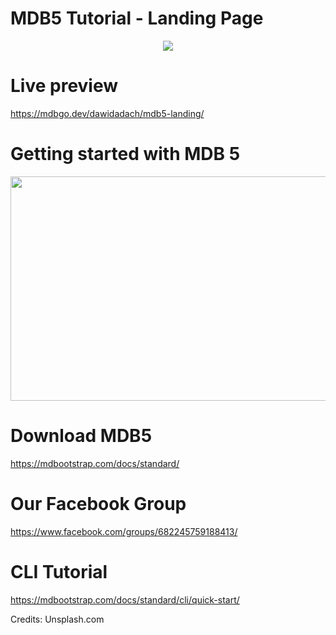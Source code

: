 # MDB5 Tutorial - Landing Page


<a href="https://youtu.be/EvnLvZykfwM">
  <p align="center">
    <img src="https://mdbootstrap.com/img/Marketing/campaigns/mdb5-landing-page.gif">
  </p>
</a>

# Live preview

https://mdbgo.dev/dawidadach/mdb5-landing/

# Getting started with MDB 5

<a href="https://mdbootstrap.com/docs/standard/">
  <img width="712" height="359" src="https://mdbootstrap.com/wp-content/themes/mdbootstrap4/content/en/_mdb5/standard/pro/_main/assets/mdb5-about-v2.jpg">
</a>

# Download MDB5

https://mdbootstrap.com/docs/standard/

# Our Facebook Group

https://www.facebook.com/groups/682245759188413/

# CLI Tutorial 

https://mdbootstrap.com/docs/standard/cli/quick-start/

Credits:
Unsplash.com
